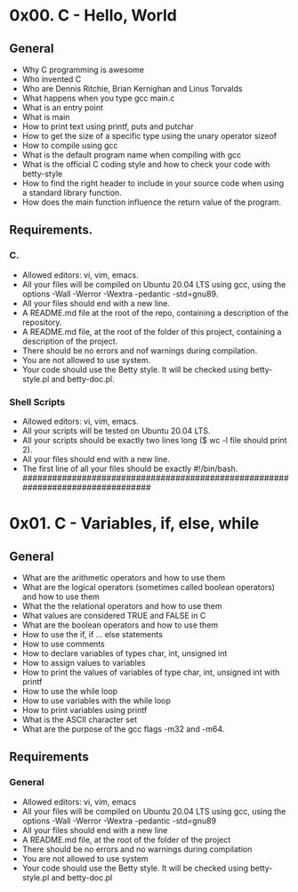 # 0x00. C - Hello, World

## General

* Why C programming is awesome
* Who invented C
* Who are Dennis Ritchie, Brian Kernighan and Linus Torvalds
* What happens when you type gcc main.c
* What is an entry point
* What is main
* How to print text using printf, puts and putchar
* How to get the size of a specific type using the unary operator sizeof
* How to compile using gcc
* What is the default program name when compiling with gcc
* What is the official C coding style and how to check
your code with betty-style
* How to find the right header to include in your source code
when using a standard library function.
* How does the main function influence the return value of the program.
## Requirements.
### C.
* Allowed editors: vi, vim, emacs.
* All your files will be compiled on Ubuntu 20.04 LTS using gcc, using
the options -Wall -Werror -Wextra -pedantic -std=gnu89.
* All your files should end with a new line.
* A README.md file at the root of the repo, containing a description of
the repository.
* A README.md file, at the root of the folder of this project, containing
a description of the project.
* There should be no errors and nof warnings during compilation.
* You are not allowed to use system.
* Your code should use the Betty style. It will be checked
using betty-style.pl and betty-doc.pl.
### Shell Scripts
* Allowed editors: vi, vim, emacs.
* All your scripts will be tested on Ubuntu 20.04 LTS.
* All your scripts should be exactly two lines long
($ wc -l file should print 2).
* All your files should end with a new line.
* The first line of all your files should be exactly #!/bin/bash.
################################################################################

# 0x01. C - Variables, if, else, while
## General
* What are the arithmetic operators and how to use them
* What are the logical operators (sometimes called boolean
operators) and how to use them
* What the the relational operators and how to use them
* What values are considered TRUE and FALSE in C
* What are the boolean operators and how to use them
* How to use the if, if ... else statements
* How to use comments
* How to declare variables of types char, int, unsigned int
* How to assign values to variables
* How to print the values of variables of type char, int,
unsigned int with printf
* How to use the while loop
* How to use variables with the while loop
* How to print variables using printf
* What is the ASCII character set
* What are the purpose of the gcc flags -m32 and -m64.

## Requirements
### General
* Allowed editors: vi, vim, emacs
* All your files will be compiled on Ubuntu 20.04 LTS using gcc,
using the options -Wall -Werror -Wextra -pedantic -std=gnu89
* All your files should end with a new line
* A README.md file, at the root of the folder of the project
* There should be no errors and no warnings during compilation
* You are not allowed to use system
* Your code should use the Betty style. It will be checked
using betty-style.pl and betty-doc.pl